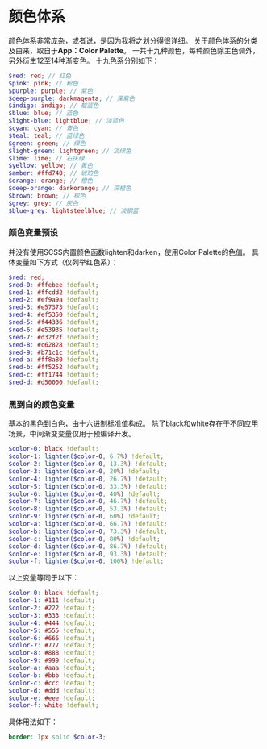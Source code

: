# 颜色体系
颜色体系非常庞杂，或者说，是因为我将之划分得很详细。
关于颜色体系的分类及由来，取自于**App：Color Palette**。
一共十九种颜色，每种颜色除主色调外，另外衍生12至14种渐变色。
十九色系分别如下：
```scss
$red: red; // 红色
$pink: pink; // 粉色
$purple: purple; // 紫色
$deep-purple: darkmagenta; // 深紫色
$indigo: indigo; // 靛蓝色
$blue: blue; // 蓝色
$light-blue: lightblue; // 淡蓝色
$cyan: cyan; // 青色
$teal: teal; // 蓝绿色
$green: green; // 绿色
$light-green: lightgreen; // 淡绿色
$lime: lime; // 石灰绿
$yellow: yellow; // 黄色
$amber: #ffd740; // 琥珀色
$orange: orange; // 橙色
$deep-orange: darkorange; // 深橙色
$brown: brown; // 棕色
$grey: grey; // 灰色
$blue-grey: lightsteelblue; // 淡钢蓝
```

### 颜色变量预设
并没有使用SCSS内置颜色函数lighten和darken，使用Color Palette的色值。
具体变量如下方式（仅列举红色系）：
```scss
$red: red;
$red-0: #ffebee !default;
$red-1: #ffcdd2 !default;
$red-2: #ef9a9a !default;
$red-3: #e57373 !default;
$red-4: #ef5350 !default;
$red-5: #f44336 !default;
$red-6: #e53935 !default;
$red-7: #d32f2f !default;
$red-8: #c62828 !default;
$red-9: #b71c1c !default;
$red-a: #ff8a80 !default;
$red-b: #ff5252 !default;
$red-c: #ff1744 !default;
$red-d: #d50000 !default;
```

### 黑到白的颜色变量
基本的黑色到白色，由十六进制标准值构成。
除了black和white存在于不同应用场景，中间渐变变量仅用于预编译开发。
```scss
$color-0: black !default;
$color-1: lighten($color-0, 6.7%) !default;
$color-2: lighten($color-0, 13.3%) !default;
$color-3: lighten($color-0, 20%) !default;
$color-4: lighten($color-0, 26.7%) !default;
$color-5: lighten($color-0, 33.3%) !default;
$color-6: lighten($color-0, 40%) !default;
$color-7: lighten($color-0, 46.7%) !default;
$color-8: lighten($color-0, 53.3%) !default;
$color-9: lighten($color-0, 60%) !default;
$color-a: lighten($color-0, 66.7%) !default;
$color-b: lighten($color-0, 73.3%) !default;
$color-c: lighten($color-0, 80%) !default;
$color-d: lighten($color-0, 86.7%) !default;
$color-e: lighten($color-0, 93.3%) !default;
$color-f: lighten($color-0, 100%) !default; 
```
以上变量等同于以下：
```scss
$color-0: black !default;
$color-1: #111 !default;
$color-2: #222 !default;
$color-3: #333 !default;
$color-4: #444 !default;
$color-5: #555 !default;
$color-6: #666 !default;
$color-7: #777 !default;
$color-8: #888 !default;
$color-9: #999 !default;
$color-a: #aaa !default;
$color-b: #bbb !default;
$color-c: #ccc !default;
$color-d: #ddd !default;
$color-e: #eee !default;
$color-f: white !default;
```
具体用法如下：
```scss
border: 1px solid $color-3;
```